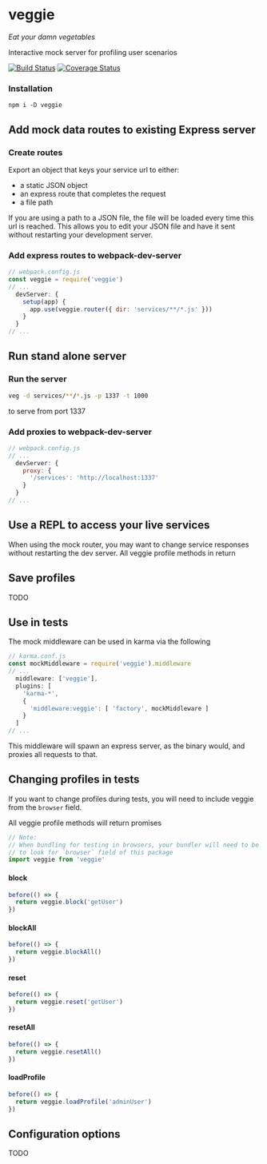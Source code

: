 
# veggie

*Eat your damn vegetables*

Interactive mock server for profiling user scenarios

[![Build Status](https://travis-ci.org/micburks/veggie.svg?branch=master)](https://travis-ci.org/micburks/veggie)
[![Coverage Status](https://coveralls.io/repos/github/micburks/veggie/badge.svg?branch=master)](https://coveralls.io/github/micburks/veggie?branch=master)


### Installation

```
npm i -D veggie
```


## Add mock data routes to existing Express server

### Create routes

Export an object that keys your service url to either:

- a static JSON object
- an express route that completes the request
- a file path

If you are using a path to a JSON file, the file will be loaded every time this
url is reached. This allows you to edit your JSON file and have it sent without
restarting your development server.


### Add express routes to webpack-dev-server

```javascript
// webpack.config.js
const veggie = require('veggie')
// ...
  devServer: {
    setup(app) {
      app.use(veggie.router({ dir: 'services/**/*.js' }))
    }
  }
// ...
```


## Run stand alone server

### Run the server

```bash
veg -d services/**/*.js -p 1337 -t 1000
```

to serve from port 1337


### Add proxies to webpack-dev-server

```javascript
// webpack.config.js
// ...
  devServer: {
    proxy: {
      '/services': 'http://localhost:1337'
    }
  }
// ...
```


## Use a REPL to access your live services

When using the mock router, you may want to change service responses without
restarting the dev server. All veggie profile methods in return 


## Save profiles

TODO


## Use in tests

The mock middleware can be used in karma via the following

```javascript
// karma.conf.js
const mockMiddleware = require('veggie').middleware
// ...
  middleware: ['veggie'],
  plugins: [
    'karma-*',
    {
      'middleware:veggie': [ 'factory', mockMiddleware ]
    }
  ]
// ...
```

This middleware will spawn an express server, as the binary would, and proxies
all requests to that.


## Changing profiles in tests

If you want to change profiles during tests, you will need to include
veggie from the `browser` field.

All veggie profile methods will return promises


```javascript
// Note:
// When bundling for testing in browsers, your bundler will need to be configured
// to look for `browser` field of this package
import veggie from 'veggie'
```

#### block
```javascript
before(() => {
  return veggie.block('getUser')
})
```

#### blockAll
```javascript
before(() => {
  return veggie.blockAll()
})
```

#### reset
```javascript
before(() => {
  return veggie.reset('getUser')
})
```

#### resetAll
```javascript
before(() => {
  return veggie.resetAll()
})
```

#### loadProfile
```javascript
before(() => {
  return veggie.loadProfile('adminUser')
})
```


## Configuration options

TODO
